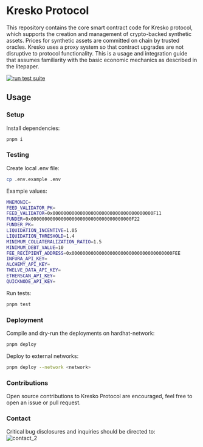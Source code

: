 # Kresko Protocol

This repository contains the core smart contract code for Kresko protocol, which supports the creation and management of crypto-backed synthetic assets. Prices for synthetic assets are committed on chain by trusted oracles. Kresko uses a proxy system so that contract upgrades are not disruptive to protocol functionality. This is a usage and integration guide that assumes familiarity with the basic economic mechanics as described in the litepaper.

[![run test suite](https://github.com/kreskohq/kresko-protocol/actions/workflows/run-test-suite.yml/badge.svg)](https://github.com/kreskohq/kresko-protocol/actions/workflows/run-test-suite.yml)

## Usage

### Setup

Install dependencies:

```sh
pnpm i
```

### Testing

Create local .env file:

```sh
cp .env.example .env
```

Example values:

```sh
MNEMONIC=
FEED_VALIDATOR_PK=
FEED_VALIDATOR=0x0000000000000000000000000000000000000F11
FUNDER=0x0000000000000000000000000000000000000F22
FUNDER_PK=
LIQUIDATION_INCENTIVE=1.05
LIQUIDATION_THRESHOLD=1.4
MINIMUM_COLLATERALIZATION_RATIO=1.5
MINIMUM_DEBT_VALUE=10
FEE_RECIPIENT_ADDRESS=0x0000000000000000000000000000000000000FEE
INFURA_API_KEY=
ALCHEMY_API_KEY=
TWELVE_DATA_API_KEY=
ETHERSCAN_API_KEY=
QUICKNODE_API_KEY=

```

Run tests:

```sh
pnpm test
```

### Deployment

Compile and dry-run the deployments on hardhat-network:

```sh
pnpm deploy
```

Deploy to external networks:

```sh
pnpm deploy --network <network>
```

### Contributions

Open source contributions to Kresko Protocol are encouraged, feel free to open an issue or pull request.

### Contact

Critical bug disclosures and inquiries should be directed to: <br> ![contact_2](https://user-images.githubusercontent.com/15370712/167093578-d6c0acd8-f32c-4ca3-b22e-76c2eef7f0e3.png)
